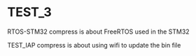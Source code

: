 # TEST_3

RTOS-STM32 compress is about FreeRTOS used in the STM32 

TEST_IAP compress is about using wifi to update the bin file
